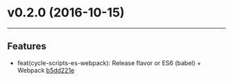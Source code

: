 # v0.2.0 (2016-10-15)
---


## Features

- feat(cycle-scripts-es-webpack): Release flavor or ES6 (babel) + Webpack [b5dd221e](https://github.com/nickbalestra/cycle-scripts-es-webpack/commits/b5dd221e73a955818fb1d50ca96a06079a40dbf3)



